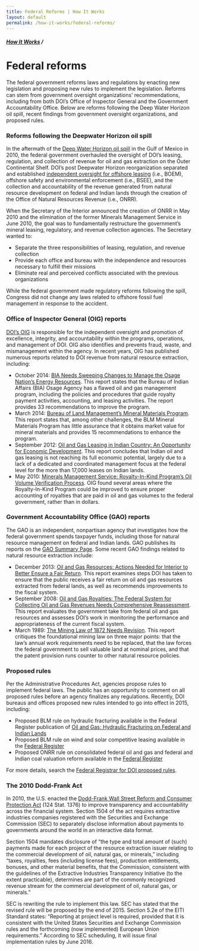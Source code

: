 ```yaml
---
title: Federal Reforms | How It Works
layout: default
permalink: /how-it-works/federal-reforms/
---
```


<div class="container-outer container-padded">

  <h5><a href="{{site.baseurl}}{{site.permalink}}">How It Works</a> /</h5>
  <h1>Federal reforms</h1>
  
  <p>The federal government reforms laws and regulations by enacting new legislation and proposing new rules to implement the legislation. Reforms can stem from government oversight organizations’ recommendations, including from both DOI’s Office of Inspector General and the Government Accountability Office. Below are reforms following the Deep Water Horizon oil spill, recent findings from government oversight organizations, and proposed rules.</p>
  
  <h3>Reforms following the Deepwater Horizon oil spill</h3>
  
  <p>In the aftermath of the <a href="http://www.gpo.gov/fdsys/pkg/GPO-OILCOMMISSION/pdf/GPO-OILCOMMISSION.pdf">Deep Water Horizon oil spill</a> in the Gulf of Mexico in 2010, the federal government overhauled the oversight of DOI’s leasing, regulation, and collection of revenue for oil and gas extraction on the Outer Continental Shelf. DOI’s post Deepwater Horizon reorganization separated and established <a href="http://www.boem.gov/Reforms-since-the-Deepwater-Horizon-Tragedy/">independent oversight for offshore leasing</a> (i.e., BOEM), offshore safety and environmental enforcement (i.e., BSEE), and the collection and accountability of the revenue generated from natural resource development on federal and Indian lands through the creation of the Office of Natural Resources Revenue (i.e., ONRR).</p>
  
  <p>When the Secretary of the Interior announced the creation of ONRR in May 2010 and the elimination of the former Minerals Management Service in June 2010, the goal was to fundamentally restructure the government’s mineral leasing, regulatory, and revenue collection agencies. The Secretary wanted to:</p>
  
  <ul class="list-bullet">
	<li>Separate the three responsibilities of leasing, regulation, and revenue collection</li>
	<li>Provide each office and bureau with the independence and resources necessary to fulfill their missions</li>
	<li>Eliminate real and perceived conflicts associated with the previous organizations</li>
  </ul>
  
  <p>While the federal government made regulatory reforms following the spill, Congress did not change any laws related to offshore fossil fuel management in response to the accident.</p>
  
  <h3>Office of Inspector General (OIG) reports</h3>
  
  <p><a href="https://www.doioig.gov/sites/doioig.gov/files/99-I-387.pdf">DOI’s OIG</a> is responsible for the independent oversight and promotion of excellence, integrity, and accountability within the programs, operations, and management of DOI. OIG also identifies and prevents fraud, waste, and mismanagement within the agency. In recent years, OIG has published numerous reports related to DOI revenue from natural resource extraction, including:</p>
  
  <ul class="list-bullet">
	  <li>October 2014: <a href="https://www.doioig.gov/sites/doioig.gov/files/CR-EV-BIA-0002-2013Public1.pdf">BIA Needs Sweeping Changes to Manage the Osage Nation’s Energy Resources</a>. This report states that the Bureau of Indian Affairs (BIA) Osage Agency has a flawed oil and gas management program, including the policies and procedures that guide royalty payment activities, accounting, and leasing activities. The report provides 33 recommendations to improve the program.</li>
	  <li>March 2014: <a href="https://www.doioig.gov/sites/doioig.gov/files/C-IN-BLM-0002-2012Public.pdf">Bureau of Land Management’s Mineral Materials Program</a>. This report states that, among other challenges, the BLM Mineral Materials Program has little assurance that it obtains market value for mineral materials and provides 15 recommendations to enhance the program.</li>
	  <li>September 2012: <a href="https://www.doioig.gov/sites/doioig.gov/files/CR-EV-BIA-0001-2011Public.pdf">Oil and Gas Leasing in Indian Country: An Opportunity for Economic Development</a>. This report concludes that Indian oil and gas leasing is not reaching its full economic potential, largely due to a lack of a dedicated and coordinated management focus at the federal level for the more than 17,000 leases on Indian lands.</li>
	  <li>May 2010: <a href="https://www.doioig.gov/sites/doioig.gov/files/2010-I-0021.pdf">Minerals Management Service: Royalty-In-Kind Program’s Oil Volume Verification Process</a>. OIG found several areas where the Royalty-In-Kind Program could be improved to ensure proper accounting of royalties that are paid in oil and gas volumes to the federal government, rather than in dollars.</li>
  </ul>
  
  <h3>Government Accountability Office (GAO) reports</h3>
  
  <p>The GAO is an independent, nonpartisan agency that investigates how the federal government spends taxpayer funds, including those for natural resource management on federal and Indian lands. GAO publishes its reports on the <a href="http://www.gao.gov/key_issues/oil_and_natural_gas/issue_summary">GAO Summary Page</a>. Some recent GAO findings related to natural resource extraction include:</p>
  
  <ul class="list-bullet">
	  <li>December 2013: <a href="http://gao.gov/assets/660/659515.pdf">Oil and Gas Resources: Actions Needed for Interior to Better Ensure a Fair Return</a>. This report examines steps DOI has taken to ensure that the public receives a fair return on oil and gas resources extracted from federal lands, as well as recommends improvements to the fiscal system.</li>
	  <li>September 2008: <a href="http://www.gao.gov/new.items/d08691.pdf">Oil and Gas Royalties: The Federal System for Collecting Oil and Gas Revenues Needs Comprehensive Reassessment</a>. This report evaluates the government take from federal oil and gas resources and assesses DOI’s work in monitoring the performance and appropriateness of the current fiscal system.</li>
	  <li>March 1989: <a href="http://archive.gao.gov/d15t6/138159.pdf">The Mining Law of 1872 Needs Revision</a>. This report critiques the foundational mining law on three major points: that the law’s annual work requirements need to be replaced, that the law forces the federal government to sell valuable land at nominal prices, and that the patent provision runs counter to other natural resource policies.</li>
  </ul>
  
  <h3>Proposed rules</h3>
  
  <p>Per the Administrative Procedures Act, agencies propose rules to implement federal laws. The public has an opportunity to comment on all proposed rules before an agency finalizes any regulations. Recently, DOI bureaus and offices proposed new rules intended to go into effect in 2015, including:</p>
  
  <ul class="list-bullet">
	  <li>Proposed BLM rule on hydraulic fracturing available in the Federal Register publication of <a href="http://www.gpo.gov/fdsys/pkg/FR-2015-03-26/pdf/2015-06658.pdf">Oil and Gas; Hydraulic Fracturing on Federal and Indian Lands</a></li>
	  <li>Proposed BLM rule on wind and solar competitive leasing available in the <a href="http://blmsolar.anl.gov/documents/docs/FR_Competitive_Leasing_Sep_30_2014.pdf">Federal Register</a></li>
	  <li>Proposed ONRR rule on consolidated federal oil and gas and federal and Indian coal valuation reform available in the <a href="http://www.gpo.gov/fdsys/pkg/FR-2015-01-06/pdf/2014-30033.pdf">Federal Register</a></li>
  </ul>
  
  <p>For more details, search the <a href="https://www.federalregister.gov/articles/search?conditions%5Bpublication_date%5D%5Bis%5D=11%2F04%2F2015&conditions%5Bterm%5D=Department+of+the+Interior&conditions%5Btype%5D%5B%5D=PRORULE">Federal Registrar for DOI proposed rules</a>.</p>
  
  <h3>The 2010 Dodd-Frank Act</h3>
  
  <p>In 2010, the U.S. enacted the <a href="http://www.gpo.gov/fdsys/pkg/PLAW-111publ203/pdf/PLAW-111publ203.pdf">Dodd-Frank Wall Street Reform and Consumer Protection Act</a> (124 Stat. 1376) to improve transparency and accountability across the financial system. Section 1504 of the act requires extractive industries companies registered with the Securities and Exchange Commission (SEC) to separately disclose information about payments to governments around the world in an interactive data format.</p>
  
  <p>Section 1504 mandates disclosure of “the type and total amount of (such) payments made for each project of the resource extraction issuer relating to the commercial development of oil, natural gas, or minerals,” including “taxes, royalties, fees (including license fees), production entitlements, bonuses, and other material benefits, that the Commission, consistent with the guidelines of the Extractive Industries Transparency Initiative (to the extent practicable), determines are part of the commonly recognized revenue stream for the commercial development of oil, natural gas, or minerals.”</p>
  
  <p>SEC is rewriting the rule to implement this law. SEC has stated that the revised rule will be proposed by the end of 2015. Section 5.2e of the EITI Standard states: “Reporting at project level is required, provided that it is consistent with the United States Securities and Exchange Commission rules and the forthcoming (now implemented) European Union requirements.” According to SEC scheduling, it will issue final implementation rules by June 2016.</p>
</div>

